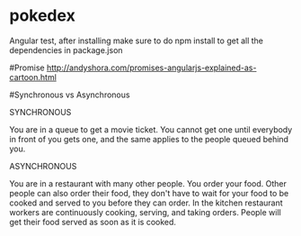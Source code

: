 # pokedex
Angular test, after installing make sure to do npm install to get all the dependencies in package.json

#Promise http://andyshora.com/promises-angularjs-explained-as-cartoon.html

#Synchronous vs Asynchronous

SYNCHRONOUS

You are in a queue to get a movie ticket. You cannot get one until everybody in front of you gets one, and the same applies to the people queued behind you.

ASYNCHRONOUS

You are in a restaurant with many other people. You order your food. Other people can also order their food, they don't have to wait for your food to be cooked and served to you before they can order. In the kitchen restaurant workers are continuously cooking, serving, and taking orders. People will get their food served as soon as it is cooked.
